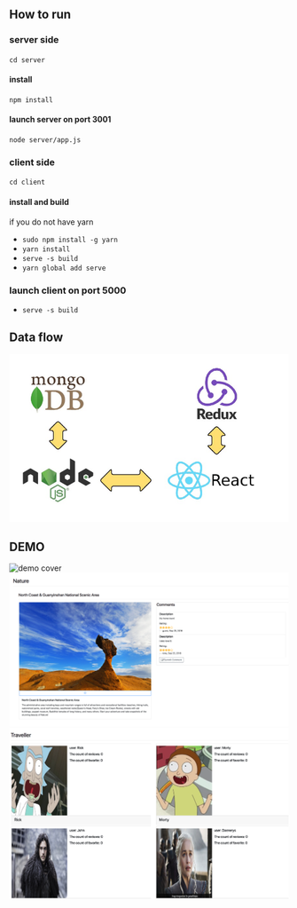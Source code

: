 ## How to run
### server side
`cd server`
#### install
`npm install`
#### launch server on port 3001
`node server/app.js`


### client side
`cd client`
#### install and build
if you do not have yarn
- `sudo npm install -g yarn` 
- `yarn install`
- `serve -s build`
- `yarn global add serve`
### launch client on port 5000
- `serve -s build`

## Data flow
![demo cover](./demo/demo.jpeg)

## DEMO 
![demo cover](./demo/home.png)
![demo nature](./demo/nature.png)
![demo traveller](./demo/traveller.png)

